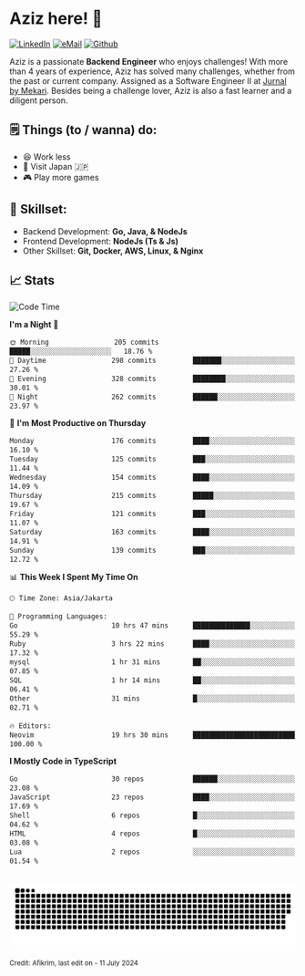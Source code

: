 # Aziz here! 👋

[![LinkedIn](https://img.shields.io/static/v1?message=afikrim&logo=linkedin&label=&color=0077B5&logoColor=white&labelColor=&style=for-the-badge)](https://www.linkedin.com/in/afikrim)
[![eMail](https://img.shields.io/static/v1?message=afikrim10@gmail.com&logo=gmail&label=&color=D14836&logoColor=white&labelColor=&style=for-the-badge)](mailto:afikrim10@gmail.com)
[![Github](https://komarev.com/ghpvc/?username=afikrim&label=Visitors&style=for-the-badge)](https://www.github.com/afikrim)

<!--Introduction-->
Aziz is a passionate **Backend Engineer** who enjoys challenges! With more than 4 years of experience, Aziz has solved many challenges, whether from the past or current company. Assigned as a Software Engineer II at [Jurnal by Mekari](https://jurnal.id). Besides being a challenge lover, Aziz is also a fast learner and a diligent person.

<!--Things TODO-->
## 🗒️ Things (to / wanna) do:

- 😆 Work less
- 🚀 Visit Japan 🇯🇵
- 🎮 Play more games

<!--Skillset-->
## 🏅 Skillset:

- Backend Development: **Go, Java, & NodeJs**
- Frontend Development: **NodeJs (Ts & Js)**
- Other Skillset: **Git, Docker, AWS, Linux, & Nginx**

## 📈 Stats  

<!--START_SECTION:waka-->
![Code Time](http://img.shields.io/badge/Code%20Time-1%2C663%20hrs%2012%20mins-blue)

**I'm a Night 🦉** 

```text
🌞 Morning                205 commits         █████░░░░░░░░░░░░░░░░░░░░   18.76 % 
🌆 Daytime                298 commits         ███████░░░░░░░░░░░░░░░░░░   27.26 % 
🌃 Evening                328 commits         ████████░░░░░░░░░░░░░░░░░   30.01 % 
🌙 Night                  262 commits         ██████░░░░░░░░░░░░░░░░░░░   23.97 % 
```
📅 **I'm Most Productive on Thursday** 

```text
Monday                   176 commits         ████░░░░░░░░░░░░░░░░░░░░░   16.10 % 
Tuesday                  125 commits         ███░░░░░░░░░░░░░░░░░░░░░░   11.44 % 
Wednesday                154 commits         ████░░░░░░░░░░░░░░░░░░░░░   14.09 % 
Thursday                 215 commits         █████░░░░░░░░░░░░░░░░░░░░   19.67 % 
Friday                   121 commits         ███░░░░░░░░░░░░░░░░░░░░░░   11.07 % 
Saturday                 163 commits         ████░░░░░░░░░░░░░░░░░░░░░   14.91 % 
Sunday                   139 commits         ███░░░░░░░░░░░░░░░░░░░░░░   12.72 % 
```


📊 **This Week I Spent My Time On** 

```text
🕑︎ Time Zone: Asia/Jakarta

💬 Programming Languages: 
Go                       10 hrs 47 mins      ██████████████░░░░░░░░░░░   55.29 % 
Ruby                     3 hrs 22 mins       ████░░░░░░░░░░░░░░░░░░░░░   17.32 % 
mysql                    1 hr 31 mins        ██░░░░░░░░░░░░░░░░░░░░░░░   07.85 % 
SQL                      1 hr 14 mins        ██░░░░░░░░░░░░░░░░░░░░░░░   06.41 % 
Other                    31 mins             █░░░░░░░░░░░░░░░░░░░░░░░░   02.71 % 

🔥 Editors: 
Neovim                   19 hrs 30 mins      █████████████████████████   100.00 % 
```

**I Mostly Code in TypeScript** 

```text
Go                       30 repos            ██████░░░░░░░░░░░░░░░░░░░   23.08 % 
JavaScript               23 repos            ████░░░░░░░░░░░░░░░░░░░░░   17.69 % 
Shell                    6 repos             █░░░░░░░░░░░░░░░░░░░░░░░░   04.62 % 
HTML                     4 repos             █░░░░░░░░░░░░░░░░░░░░░░░░   03.08 % 
Lua                      2 repos             ░░░░░░░░░░░░░░░░░░░░░░░░░   01.54 % 
```




<!--END_SECTION:waka-->


<br clear="both">

<div align="center">
  <img src="https://raw.githubusercontent.com/afikrim/afikrim/output/snake.svg" alt="Snake animation" />
</div>


<sub>Credit: Afikrim, last edit on - 11 July 2024</sub>
